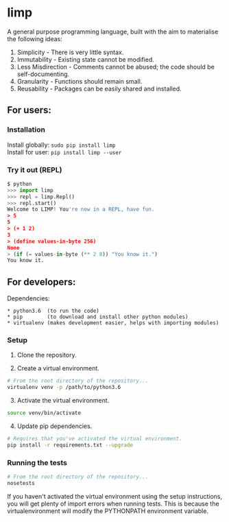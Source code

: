 # limp

A general purpose programming language, built with the aim to materialise the following ideas:

1. Simplicity - There is very little syntax.
2. Immutability - Existing state cannot be modified.
3. Less Misdirection - Comments cannot be abused; the code should be self-documenting.
4. Granularity - Functions should remain small.
5. Reusability - Packages can be easily shared and installed.

## For users:

### Installation

Install globally: `sudo pip install limp`  
Install for user: `pip install limp --user`

### Try it out (REPL)

```python
$ python
>>> import limp
>>> repl = limp.Repl()
>>> repl.start()
Welcome to LIMP! You're now in a REPL, have fun.
> 5
5
> (+ 1 2)
3
> (define values-in-byte 256)
None
> (if (= values-in-byte (** 2 8)) "You know it.")
You know it.
```

## For developers:

Dependencies:
```
* python3.6  (to run the code)
* pip        (to download and install other python modules)
* virtualenv (makes development easier, helps with importing modules)
```

### Setup

1. Clone the repository.

2. Create a virtual environment.
 ```bash
 # From the root directory of the repository...
 virtualenv venv -p /path/to/python3.6
 ```
 
3. Activate the virtual environment.
 ```bash
 source venv/bin/activate
 ```
 
4. Update pip dependencies.
 ```bash
 # Requires that you've activated the virtual environment.
 pip install -r requirements.txt --upgrade
 ```
 
### Running the tests
```bash
# From the root directory of the repository...
nosetests
```

If you haven't activated the virtual environment using the setup instructions, you will get plenty of import errors when running tests. This is because the virtualenvironment will modify the PYTHONPATH environment variable.
